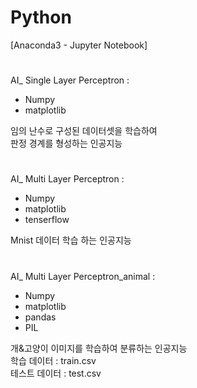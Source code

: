 # Python
[Anaconda3 - Jupyter Notebook]


#
AI_ Single Layer Perceptron :
- Numpy
- matplotlib

임의 난수로 구성된 데이터셋을 학습하여  
판정 경계를 형성하는 인공지능

#
AI_ Multi Layer Perceptron :
- Numpy
- matplotlib
- tenserflow 

Mnist 데이터 학습 하는 인공지능

#
AI_ Multi Layer Perceptron_animal :
- Numpy
- matplotlib
- pandas 
- PIL

개&고양이 이미지를 학습하여 분류하는 인공지능  
학습 데이터 : train.csv  
테스트 데이터 : test.csv  

#
